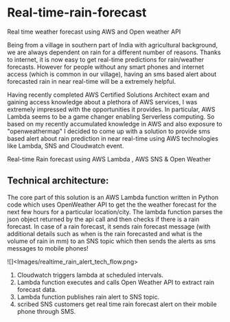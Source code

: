 # Real-time-rain-forecast
Real time weather forecast using AWS and Open weather API

Being from a village in southern part of India with agricultural background, we are always dependent on rain for a different number of reasons. Thanks to internet, it is now easy to get real-time predictions for rain/weather forecasts. However for people without any smart phones and internet access (which is common in our village), having an sms based alert about forecasted rain in near real-time will be a extremely helpful.

Having recently completed AWS Certified Solutions Architect exam and gaining access knowledge about a plethora of AWS services, I was extremely impressed with the opportunities it provides. In particular, AWS Lambda seems to be a game changer enabling Serverless computing. So based on my recently accumulated knowledge in AWS and also exposure to "openweathermap" I decided to come up with a solution to provide sms based alert about rain prediction in near real-time using AWS technologies like Lambda, SNS and Cloudwatch event.


Real-time Rain forecast using AWS Lambda , AWS SNS  & Open Weather

## Technical architecture:
The core part of this solution is an AWS Lambda function written in Python code which uses OpenWeather API to get the the weather forecast for the next few hours for a particular location/city. The lambda function parses the json object returned by the api call and then checks if there is a rain forecast. In case of a rain forecast, it sends rain forecast message (with additional details such as when is the rain forecasted and what is the volume of rain in mm) to an SNS topic which then sends the alerts as sms messages to mobile phones!

![]<Images/realtime_rain_alert_tech_flow.png>

1. Cloudwatch triggers lambda at  scheduled intervals.
2. Lambda function executes and calls Open Weather API to extract rain forecast data.
3. Lambda function publishes rain alert to SNS topic.
4. scribed SNS customers get real time rain forecast alert on their mobile phone through SMS.

